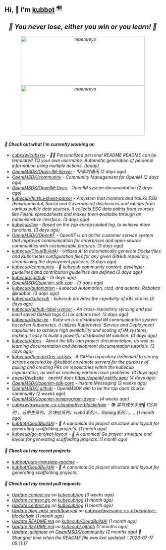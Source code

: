 ## Hi, 👋  I'm <a href="https://github.com/kubbot" target="_blank">kubbot</a> <sup><a href="https://nsddd.top" />🔊</a></sup>

<h2 align="center"><em>🌟 You never lose, either you win or you learn!<em> 💪</h2>

<p align="center">
	<img src="https://github-readme-stats.vercel.app/api?username=kubbot&theme=dracula&show_icons=true" alt="maemreyo" width="400" height="160" />
	<img src="http://github-readme-streak-stats.herokuapp.com?user=kubbot&theme=dracula&hide_border=false" alt="maemreyo" width="400" height="160"/>
</p>

</p>

#### 👷 Check out what I'm currently working on

- [cubxxw/cubxxw](https://github.com/cubxxw/cubxxw) - 🏄‍♂️ Personalized personal README README can be templated TO your own username. Automatic generation of personal information using multiple actions.    (today)
- [OpenIMSDK/Open-IM-Server](https://github.com/OpenIMSDK/Open-IM-Server) - IM即时通讯 (2 days ago)
- [OpenIMSDK/community](https://github.com/OpenIMSDK/community) - Community Management for OpenIM (2 days ago)
- [OpenIMSDK/OpenIM-Docs](https://github.com/OpenIMSDK/OpenIM-Docs) - OpenIM system documentation (2 days ago)
- [kubecub/feishu-sheet-parser](https://github.com/kubecub/feishu-sheet-parser) - A system that monitors and tracks ESG (Environmental, Social and Governance) disclosures and ratings from various public data sources. It collects ESG data points from sources like Feishu spreadsheets and makes them available through an administrative interface. (3 days ago)
- [kubecub/log](https://github.com/kubecub/log) - Based on the zap encapsulated log, to achieve more functions.  (3 days ago)
- [OpenIMSDK/OpenKF](https://github.com/OpenIMSDK/OpenKF) - OpenKF is an online customer service system that improves communication for enterprises and open-source communities with customizable features. (3 days ago)
- [kubecub/CloudBuildAI](https://github.com/kubecub/CloudBuildAI) - Utilizes AI to automatically generate Dockerfiles and Kubernetes configuration files for any given GitHub repository, streamlining the deployment process. (3 days ago)
- [kubecub/community](https://github.com/kubecub/community) - 🚀 kubecub community content. developer guidelines and contribution guidelines are defined (3 days ago)
- [kubecub/.github](https://github.com/kubecub/.github) -  (3 days ago)
- [OpenIMSDK/openim-sdk-cpp](https://github.com/OpenIMSDK/openim-sdk-cpp) -  (3 days ago)
- [kubecub/automation](https://github.com/kubecub/automation) - kubecub Automation, cicd, and actions, Robotics @kubbot. (3 days ago)
- [kubecub/kubecub](https://github.com/kubecub/kubecub) - kubecub provides the capability of k8s chains (3 days ago)
- [kubecub/github-label-syncer](https://github.com/kubecub/github-label-syncer) - An cross-repository syncing and pull loacl saved GitHub tags CLI or actions tool. (3 days ago)
- [kubecub/kube-im](https://github.com/kubecub/kube-im) - Kube-im is a distributed IM communication system based on Kubernetes. It utilizes Kubernetes&#39; Service and Deployment capabilities to achieve high availability and scaling of IM systems, making it easy to build a powerful distributed IM solution. (3 days ago)
- [kubecub/docs](https://github.com/kubecub/docs) - About the k8s-iam project documentation, as well as learning documentation and development documentation tutorials. (3 days ago)
- [kubecub/RemoteOps-scripts](https://github.com/kubecub/RemoteOps-scripts) - A GitHub repository dedicated to storing scripts executed by @kubbot on remote servers for the purpose of pulling and creating PRs on repositories within the kubecub organization, as well as resolving various issue problems. (3 days ago)
- [openkf/website](https://github.com/openkf/website) - openkf docs https://openkf.netlify.app/ (4 days ago)
- [OpenIMSDK/openim-sdk-core](https://github.com/OpenIMSDK/openim-sdk-core) - Instant Messaging (2 weeks ago)
- [OpenIMSDK/.github](https://github.com/OpenIMSDK/.github) - OpenIMSDK aim to be the top open source community (2 weeks ago)
- [OpenIMSDK/openim-miniprogram-demo](https://github.com/OpenIMSDK/openim-miniprogram-demo) -  (4 weeks ago)
- [cubxxw/awesome-cs-cloudnative-blockchain](https://github.com/cubxxw/awesome-cs-cloudnative-blockchain) - 📚 菜鸟成长手册🚀  CS系列 、云原生系列、区块链系列、web3系列🔥、Golang系列💡...... (1 month ago)
- [kubbot/CloudBuildAI](https://github.com/kubbot/CloudBuildAI) - 🔮 A canonical Go project structure and layout for generating scaffolding projects. (1 month ago)
- [kubecub/go-project-layout](https://github.com/kubecub/go-project-layout) - 🔮 A canonical Go project structure and layout for generating scaffolding projects.    (1 month ago)

#### 🌱 Check out my recent projects

- [kubbot/auto-translate-readme](https://github.com/kubbot/auto-translate-readme) - 
- [kubbot/CloudBuildAI](https://github.com/kubbot/CloudBuildAI) - 🔮 A canonical Go project structure and layout for generating scaffolding projects.

#### 🔨 Check out my recent pull requests

- [Update context.go](https://github.com/kubecub/log/pull/14) on [kubecub/log](https://github.com/kubecub/log) (3 weeks ago)
- [Update context.go](https://github.com/kubecub/log/pull/8) on [kubecub/log](https://github.com/kubecub/log) (1 month ago)
- [Update context.go](https://github.com/kubecub/log/pull/7) on [kubecub/log](https://github.com/kubecub/log) (1 month ago)
- [Update blog-post-workflow.yml](https://github.com/cubxxw/awesome-cs-cloudnative-blockchain/pull/25) on [cubxxw/awesome-cs-cloudnative-blockchain](https://github.com/cubxxw/awesome-cs-cloudnative-blockchain) (1 month ago)
- [Update README.md](https://github.com/kubecub/CloudBuildAI/pull/16) on [kubecub/CloudBuildAI](https://github.com/kubecub/CloudBuildAI) (1 month ago)
- [Update README.md](https://github.com/kubecub/.github/pull/1) on [kubecub/.github](https://github.com/kubecub/.github) (2 months ago)
- [Update .gitignore](https://github.com/OpenIMSDK/community/pull/21) on [OpenIMSDK/community](https://github.com/OpenIMSDK/community) (2 months ago)
 🚀 Shanghai time when the README file was last updated：2023-07-17 05:11:17
